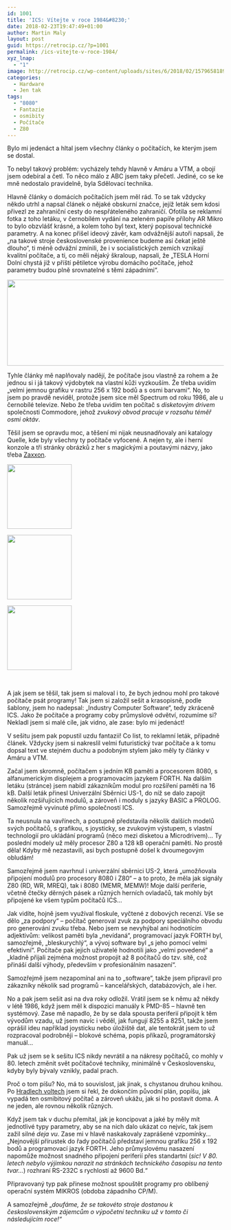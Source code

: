 ```yaml
---
id: 1001
title: 'ICS: Vítejte v roce 1984&#8230;'
date: 2018-02-23T19:47:49+01:00
author: Martin Maly
layout: post
guid: https://retrocip.cz/?p=1001
permalink: /ics-vitejte-v-roce-1984/
xyz_lnap:
  - "1"
image: http://retrocip.cz/wp-content/uploads/sites/6/2018/02/15796581892_93473d5f2d_z-640x198.jpg
categories:
  - Hardware
  - Jen tak
tags:
  - "8080"
  - Fantazie
  - osmibity
  - Počítače
  - Z80
---
```

Bylo mi jedenáct a hltal jsem všechny články o počítačích, ke kterým jsem se dostal.

To nebyl takový problém: vycházely tehdy hlavně v Amáru a VTM, a obojí jsem odebíral a četl. To něco málo z ABC jsem taky přečetl. Jediné, co se ke mně nedostalo pravidelně, byla Sdělovací technika.

Hlavně články o domácích počítačích jsem měl rád. To se tak vždycky někdo utrhl a napsal článek o nějaké obskurní značce, jejíž leták sem kdosi přivezl ze zahraniční cesty do nespřáteleného zahraničí. Ofotila se reklamní fotka z toho letáku, v černobílém vydání na zeleném papíře přílohy AR Mikro to bylo obzvlášť krásné, a kolem toho byl text, který popisoval technické parametry. A na konec přišel ideový závěr, kam odvážnější autoři napsali, že &#8222;na takové stroje československé provenience budeme asi čekat ještě dlouho&#8220;, ti méně odvážní zmínili, že i v socialistických zemích vznikají kvalitní počítače, a ti, co měli nějaký škraloup, napsali, že &#8222;TESLA Horní Dolní chystá již v příští pětiletce výrobu domácího počítače, jehož parametry budou plně srovnatelné s těmi západními&#8220;.

<a href="http://retrocip.cz/wp-content/uploads/sites/6/2018/02/screenshot-ia800604.us_.archive.org-2018.02.24-00-22-40.png" rel="lightbox"><img loading="lazy" class="aligncenter size-medium wp-image-1004" src="http://retrocip.cz/wp-content/uploads/sites/6/2018/02/screenshot-ia800604.us_.archive.org-2018.02.24-00-22-40-650x200.png" alt="" width="650" height="200" srcset="https://retrocip.cz/wp-content/uploads/sites/6/2018/02/screenshot-ia800604.us_.archive.org-2018.02.24-00-22-40-650x200.png 650w, https://retrocip.cz/wp-content/uploads/sites/6/2018/02/screenshot-ia800604.us_.archive.org-2018.02.24-00-22-40.png 693w" sizes="(max-width: 650px) 100vw, 650px" /></a>

Tyhle články mě naplňovaly nadějí, že počítače jsou vlastně za rohem a že jednou si i já takový výdobytek na vlastní kůži vyzkouším. Že třeba uvidím &#8222;velmi jemnou grafiku v rastru 256 x 192 bodů a s osmi barvami&#8220;. No, to jsem po pravdě neviděl, protože jsem sice měl Spectrum od roku 1986, ale u černobílé televize. Nebo že třeba uvidím ten počítač s _disketovým drivem_ společnosti Commodore, jehož _zvukový obvod pracuje v rozsahu téměř osmi oktáv_.

Těšil jsem se opravdu moc, a těšení mi nijak neusnadňovaly ani katalogy Quelle, kde byly všechny ty počítače vyfocené. A nejen ty, ale i herní konzole a tři stránky obrázků z her s magickými a poutavými názvy, jako třeba [Zaxxon](https://www.youtube.com/watch?v=_eWmIGXOrYA).

<div id='gallery-15' class='gallery galleryid-1001 gallery-columns-3 gallery-size-thumbnail gallery1'>
  <dl class="gallery-item">
    <dt class="gallery-icon">
      <a href="http://retrocip.cz/wp-content/uploads/sites/6/2018/02/aFoto-Quelle-1984_15.jpg" title="" class="highslide" onclick="return hs.expand(this,{captionId:'caption1009'})"><img src="http://retrocip.cz/wp-content/uploads/sites/6/2018/02/aFoto-Quelle-1984_15-150x150.jpg" width="150" height="150" alt="" /></a>
    </dt>
  </dl>
  
  <dl class="gallery-item">
    <dt class="gallery-icon">
      <a href="http://retrocip.cz/wp-content/uploads/sites/6/2018/02/aFoto-Quelle-1984_14.jpg" title="" class="highslide" onclick="return hs.expand(this,{captionId:'caption1008'})"><img src="http://retrocip.cz/wp-content/uploads/sites/6/2018/02/aFoto-Quelle-1984_14-150x150.jpg" width="150" height="150" alt="" /></a>
    </dt>
  </dl>
  
  <dl class="gallery-item">
    <dt class="gallery-icon">
      <a href="http://retrocip.cz/wp-content/uploads/sites/6/2018/02/Atari_Quelle_Hacks.jpg" title="" class="highslide" onclick="return hs.expand(this,{captionId:'caption1007'})"><img src="http://retrocip.cz/wp-content/uploads/sites/6/2018/02/Atari_Quelle_Hacks-150x150.jpg" width="150" height="150" alt="" /></a>
    </dt>
  </dl>
  
  <br style="clear: both" />
</div>

A jak jsem se těšil, tak jsem si maloval i to, že bych jednou mohl pro takové počítače psát programy! Tak jsem si založil sešit a krasopisně, podle šablony, jsem ho nadepsal: &#8222;Industry Computer Software&#8220;, tedy zkráceně ICS. Jako že počítače a programy coby průmyslové odvětví, rozumíme si? Nekladl jsem si malé cíle, jak vidno, ale zase: bylo mi jedenáct!

V sešitu jsem pak popustil uzdu fantazii! Co list, to reklamní leták, případně článek. Vždycky jsem si nakreslil velmi futuristický tvar počítače a k tomu dopsal text ve stejném duchu a podobným stylem jako měly ty články v Amáru a VTM.

Začal jsem skromně, počítačem s jedním KB paměti a procesorem 8080, s alfanumerickým displejem a programovacím jazykem FORTH. Na dalším letáku (stránce) jsem nabídl zákazníkům modul pro rozšíření paměti na 16 kB. Další leták přinesl Univerzální Sběrnici US-1, do níž se dalo zapojit několik rozšiřujících modulů, a zároveň i moduly s jazyky BASIC a PROLOG. Samozřejmě vyvinuté přímo společností ICS.

Ta neusnula na vavřínech, a postupně představila několik dalších modelů svých počítačů, s grafikou, s joysticky, se zvukovým výstupem, s vlastní technologií pro ukládání programů (něco mezi disketou a Microdrivem)&#8230; Ty poslední modely už měly procesor Z80 a 128 kB operační paměti. No prostě děla! Kdyby mě nezastavili, asi bych postupně došel k dvoumegovým obludám!

Samozřejmě jsem navrhnul i univerzální sběrnici US-2, která &#8222;umožňovala připojení modulů pro procesory 8080 i Z80&#8220; &#8211; a to proto, že měla jak signály Z80 (RD, WR, MREQ), tak i 8080 (MEMR, MEMW)! Moje další periferie, včetně čtečky děrných pásek a různých herních ovladačů, tak mohly být připojené ke všem typům počítačů ICS&#8230;

Jak vidíte, hojně jsem využíval floskule, vyčtené z dobových recenzí. Vše se dělo &#8222;za podpory&#8220; &#8211; počítač generoval zvuk za podpory speciálního obvodu pro generování zvuku třeba. Nebo jsem se nevyhýbal ani hodnotícím adjektivům: velikost paměti byla &#8222;nevídaná&#8220;, programovací jazyk FORTH byl, samozřejmě, &#8222;bleskurychlý&#8220;, a vývoj software byl &#8222;s jeho pomocí velmi efektivní&#8220;. Počítače pak jejich uživatelé hodnotili jako &#8222;velmi povedené&#8220; a &#8222;kladně přijali zejména možnost propojit až 8 počítačů do tzv. sítě, což přináší další výhody, především v profesionálním nasazení&#8220;.

Samozřejmě jsem nezapomínal ani na to &#8222;software&#8220;, takže jsem připravil pro zákazníky několik sad programů &#8211; kancelářských, databázových, ale i her.

No a pak jsem sešit asi na dva roky odložil. Vrátil jsem se k němu až někdy v létě 1986, když jsem měl k dispozici manuály k PMD-85 &#8211; hlavně ten systémový. Zase mě napadlo, že by se dala spousta periferií připojit k těm vývodům vzadu, už jsem navíc i věděl, jak fungují 8255 a 8251, takže jsem oprášil ideu například joysticku nebo úložiště dat, ale tentokrát jsem to už rozpracoval podrobněji &#8211; blokové schéma, popis příkazů, programátorský manuál&#8230;

Pak už jsem se k sešitu ICS nikdy nevrátil a na nákresy počítačů, co mohly v 80. letech změnit svět počítačové techniky, minimálně v Československu, kdyby byly bývaly vznikly, padal prach.

Proč o tom píšu? No, má to souvislost, jak jinak, s chystanou druhou knihou. Po [Hradlech voltech](http://eknh.cz/) jsem si řekl, že dokončím původní plán, popíšu, jak vypadá ten osmibitový počítač a zároveň ukážu, jak si ho postavit doma. A ne jeden, ale rovnou několik různých.

Když jsem tak v duchu přemítal, jak je koncipovat a jaké by měly mít jednotlivé typy parametry, aby se na nich dalo ukázat co nejvíc, tak jsem zažil silné _deja vu_. Zase mi v hlavě naskakovaly zaprášené vzpomínky&#8230; &#8222;Nejnovější přírustek do řady počítačů představí jemnou grafiku 256 x 192 bodů a programovací jazyk FORTH. Jeho průmyslovému nasazení napomůže možnost snadného připojení periferií přes standartní (_sic! V 80. letech nebylo výjimkou narazit na stránkách technického časopisu na tento tvar&#8230;_) rozhraní RS-232C s rychlostí až 9600 Bd.&#8220;

Připravovaný typ pak přinese možnost spouštět programy pro oblíbený operační systém MIKROS (obdoba západního CP/M).

A samozřejmě „_doufáme, že se takovéto stroje dostanou k československým zájemcům o výpočetní techniku už v tomto či následujícím roce!“_